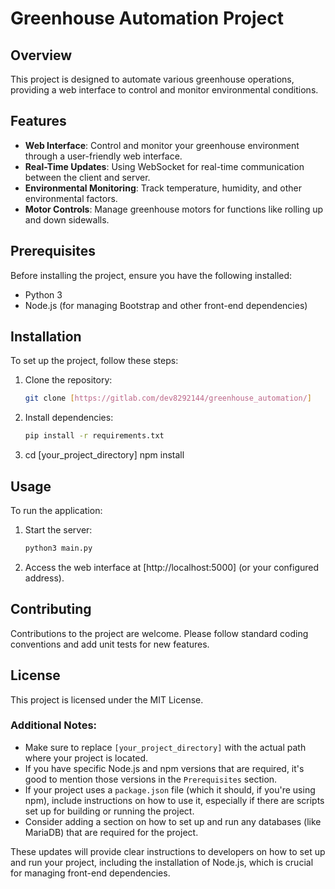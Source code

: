 # Greenhouse Automation Project

## Overview
This project is designed to automate various greenhouse operations, providing a web interface to control and monitor environmental conditions.

## Features
- **Web Interface**: Control and monitor your greenhouse environment through a user-friendly web interface.
- **Real-Time Updates**: Using WebSocket for real-time communication between the client and server.
- **Environmental Monitoring**: Track temperature, humidity, and other environmental factors.
- **Motor Controls**: Manage greenhouse motors for functions like rolling up and down sidewalls.

## Prerequisites
Before installing the project, ensure you have the following installed:
- Python 3
- Node.js (for managing Bootstrap and other front-end dependencies)

## Installation
To set up the project, follow these steps:

1. Clone the repository:
   ```bash
   git clone [https://gitlab.com/dev8292144/greenhouse_automation/]
   ```

2. Install dependencies:
   ```bash
   pip install -r requirements.txt
   ```
3. cd [your_project_directory]
npm install

## Usage
To run the application:

1. Start the server:
   ```bash
   python3 main.py
   ```

2. Access the web interface at [http://localhost:5000] (or your configured address).

## Contributing
Contributions to the project are welcome. Please follow standard coding conventions and add unit tests for new features.

## License
This project is licensed under the MIT License.


### Additional Notes:
- Make sure to replace `[your_project_directory]` with the actual path where your project is located.
- If you have specific Node.js and npm versions that are required, it's good to mention those versions in the `Prerequisites` section.
- If your project uses a `package.json` file (which it should, if you're using npm), include instructions on how to use it, especially if there are scripts set up for building or running the project.
- Consider adding a section on how to set up and run any databases (like MariaDB) that are required for the project.

These updates will provide clear instructions to developers on how to set up and run your project, including the installation of Node.js, which is crucial for managing front-end dependencies.


